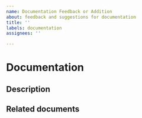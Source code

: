 ```yaml
---
name: Documentation Feedback or Addition
about: feedback and suggestions for documentation
title: ''
labels: documentation
assignees: ''

---
```


# Documentation 
## Description

## Related documents
